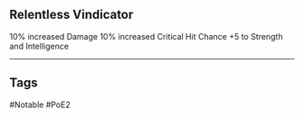 ## Relentless Vindicator
10% increased Damage
10% increased Critical Hit Chance
+5 to Strength and Intelligence

---
## Tags
#Notable
#PoE2
